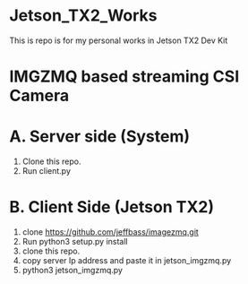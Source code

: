# Jetson_TX2_Works
This is repo is for my personal works in Jetson TX2 Dev Kit

# IMGZMQ based streaming CSI Camera
# A. Server side (System)
1. Clone this repo.
2. Run client.py

# B. Client Side (Jetson TX2)
1. clone https://github.com/jeffbass/imagezmq.git
2. Run python3 setup.py install
3. clone this repo. 
4. copy server Ip address and paste it in jetson_imgzmq.py
5. python3 jetson_imgzmq.py


